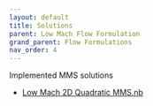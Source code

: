 ```yaml
---
layout: default
title: Solutions
parent: Low Mach Flow Formulation
grand_parent: Flow Formulations
nav_order: 4
---
```


Implemented MMS solutions
- [Low Mach 2D Quadratic MMS.nb]({{site.url}}{{site.baseurl}}/content/formulations/lowMachFlow/solutions/LowMach_2D_Quadratic_MMS.nb)